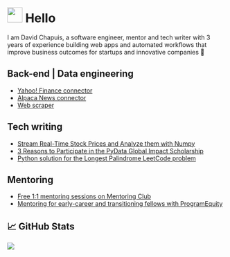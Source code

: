 # <img src="https://raw.githubusercontent.com/MartinHeinz/MartinHeinz/master/wave.gif" width="35px"> Hello

I am David Chapuis, a software engineer, mentor and tech writer with 3 years of experience building web apps and automated workflows that improve business outcomes for startups and innovative companies 🚀

## Back-end | Data engineering
* [Yahoo! Finance connector](https://github.com/davidchapuis/yahoo-connector)
* [Alpaca News connector](https://github.com/davidchapuis/alpaca-news-connector)
* [Web scraper](link)

## Tech writing
* [Stream Real-Time Stock Prices and Analyze them with Numpy](https://github.com/davidchapuis/streaming-numpy-finance)
* [3 Reasons to Participate in the PyData Global Impact Scholarship](https://dev.to/davidchapuis/3-top-reasons-to-participate-in-the-pydata-global-impact-scholarship-program-4oe6)
* [Python solution for the Longest Palindrome LeetCode problem](https://dev.to/davidchapuis/code-interview-prep-longest-palindrome-python-435b)

## Mentoring
* [Free 1:1 mentoring sessions on Mentoring Club](https://www.mentoring-club.com/the-mentors/david-chapuis-813)
* [Mentoring for early-career and transitioning fellows with ProgramEquity](https://github.com/OpenSourceFellows/amplify)



## &#x1f4c8; GitHub Stats

<a href="https://github.com/MartinHeinz/MartinHeinz">
  <img align="center" src="https://github-readme-stats.vercel.app/api/top-langs/?username=davidchapuis&hide=java,html,tex&title_color=ffffff&text_color=c9cacc&icon_color=2bbc8a&bg_color=1d1f21&langs_count=3" />
</a>
